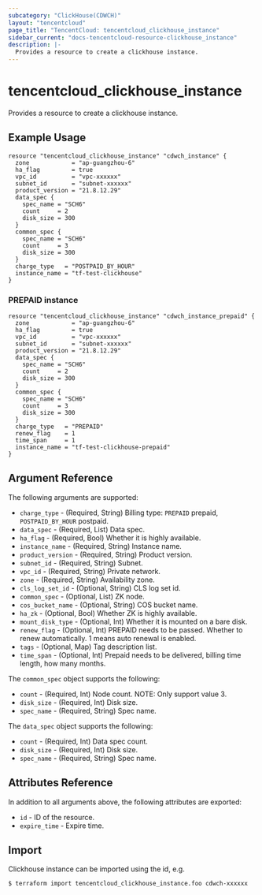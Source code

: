 ```yaml
---
subcategory: "ClickHouse(CDWCH)"
layout: "tencentcloud"
page_title: "TencentCloud: tencentcloud_clickhouse_instance"
sidebar_current: "docs-tencentcloud-resource-clickhouse_instance"
description: |-
  Provides a resource to create a clickhouse instance.
---
```


# tencentcloud_clickhouse_instance

Provides a resource to create a clickhouse instance.

## Example Usage

```hcl
resource "tencentcloud_clickhouse_instance" "cdwch_instance" {
  zone            = "ap-guangzhou-6"
  ha_flag         = true
  vpc_id          = "vpc-xxxxxx"
  subnet_id       = "subnet-xxxxxx"
  product_version = "21.8.12.29"
  data_spec {
    spec_name = "SCH6"
    count     = 2
    disk_size = 300
  }
  common_spec {
    spec_name = "SCH6"
    count     = 3
    disk_size = 300
  }
  charge_type   = "POSTPAID_BY_HOUR"
  instance_name = "tf-test-clickhouse"
}
```

### PREPAID instance

```hcl
resource "tencentcloud_clickhouse_instance" "cdwch_instance_prepaid" {
  zone            = "ap-guangzhou-6"
  ha_flag         = true
  vpc_id          = "vpc-xxxxxx"
  subnet_id       = "subnet-xxxxxx"
  product_version = "21.8.12.29"
  data_spec {
    spec_name = "SCH6"
    count     = 2
    disk_size = 300
  }
  common_spec {
    spec_name = "SCH6"
    count     = 3
    disk_size = 300
  }
  charge_type   = "PREPAID"
  renew_flag    = 1
  time_span     = 1
  instance_name = "tf-test-clickhouse-prepaid"
}
```

## Argument Reference

The following arguments are supported:

* `charge_type` - (Required, String) Billing type: `PREPAID` prepaid, `POSTPAID_BY_HOUR` postpaid.
* `data_spec` - (Required, List) Data spec.
* `ha_flag` - (Required, Bool) Whether it is highly available.
* `instance_name` - (Required, String) Instance name.
* `product_version` - (Required, String) Product version.
* `subnet_id` - (Required, String) Subnet.
* `vpc_id` - (Required, String) Private network.
* `zone` - (Required, String) Availability zone.
* `cls_log_set_id` - (Optional, String) CLS log set id.
* `common_spec` - (Optional, List) ZK node.
* `cos_bucket_name` - (Optional, String) COS bucket name.
* `ha_zk` - (Optional, Bool) Whether ZK is highly available.
* `mount_disk_type` - (Optional, Int) Whether it is mounted on a bare disk.
* `renew_flag` - (Optional, Int) PREPAID needs to be passed. Whether to renew automatically. 1 means auto renewal is enabled.
* `tags` - (Optional, Map) Tag description list.
* `time_span` - (Optional, Int) Prepaid needs to be delivered, billing time length, how many months.

The `common_spec` object supports the following:

* `count` - (Required, Int) Node count. NOTE: Only support value 3.
* `disk_size` - (Required, Int) Disk size.
* `spec_name` - (Required, String) Spec name.

The `data_spec` object supports the following:

* `count` - (Required, Int) Data spec count.
* `disk_size` - (Required, Int) Disk size.
* `spec_name` - (Required, String) Spec name.

## Attributes Reference

In addition to all arguments above, the following attributes are exported:

* `id` - ID of the resource.
* `expire_time` - Expire time.


## Import

Clickhouse instance can be imported using the id, e.g.

```
$ terraform import tencentcloud_clickhouse_instance.foo cdwch-xxxxxx
```

